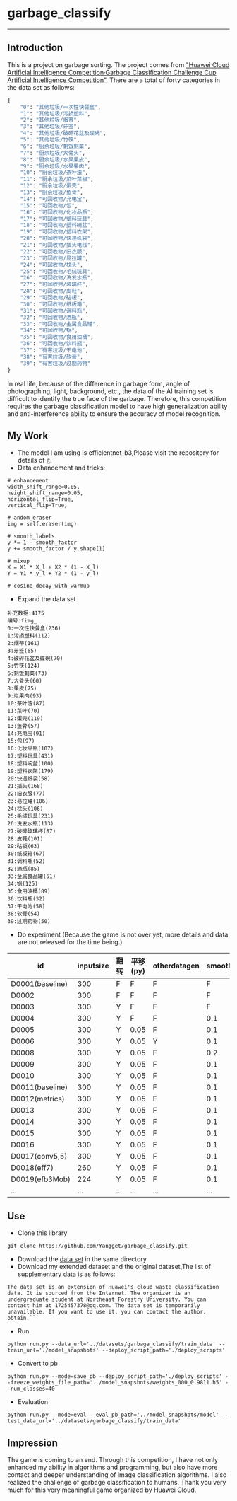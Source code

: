 # garbage_classify

-----------------------------
## Introduction

This is a project on garbage sorting. The project comes from ["Huawei Cloud Artificial Intelligence Competition·Garbage Classification Challenge Cup Artificial Intelligence Competition"](https://developer.huaweicloud.com/competition/competitions/1000007620/introduction),
There are a total of forty categories in the data set as follows:
```python
{
    "0": "其他垃圾/一次性快餐盒",
    "1": "其他垃圾/污损塑料",
    "2": "其他垃圾/烟蒂",
    "3": "其他垃圾/牙签",
    "4": "其他垃圾/破碎花盆及碟碗",
    "5": "其他垃圾/竹筷",
    "6": "厨余垃圾/剩饭剩菜",
    "7": "厨余垃圾/大骨头",
    "8": "厨余垃圾/水果果皮",
    "9": "厨余垃圾/水果果肉",
    "10": "厨余垃圾/茶叶渣",
    "11": "厨余垃圾/菜叶菜根",
    "12": "厨余垃圾/蛋壳",
    "13": "厨余垃圾/鱼骨",
    "14": "可回收物/充电宝",
    "15": "可回收物/包",
    "16": "可回收物/化妆品瓶",
    "17": "可回收物/塑料玩具",
    "18": "可回收物/塑料碗盆",
    "19": "可回收物/塑料衣架",
    "20": "可回收物/快递纸袋",
    "21": "可回收物/插头电线",
    "22": "可回收物/旧衣服",
    "23": "可回收物/易拉罐",
    "24": "可回收物/枕头",
    "25": "可回收物/毛绒玩具",
    "26": "可回收物/洗发水瓶",
    "27": "可回收物/玻璃杯",
    "28": "可回收物/皮鞋",
    "29": "可回收物/砧板",
    "30": "可回收物/纸板箱",
    "31": "可回收物/调料瓶",
    "32": "可回收物/酒瓶",
    "33": "可回收物/金属食品罐",
    "34": "可回收物/锅",
    "35": "可回收物/食用油桶",
    "36": "可回收物/饮料瓶",
    "37": "有害垃圾/干电池",
    "38": "有害垃圾/软膏",
    "39": "有害垃圾/过期药物"
}
```
In real life, because of the difference in garbage form, angle of photographing, light, background, etc., the data of the AI ​​training set is difficult to identify the true face of the garbage. Therefore, this competition requires the garbage classification model to have high generalization ability and anti-interference ability to ensure the accuracy of model recognition. 
##  My Work
+ The model I am using is efficientnet-b3,Please visit the repository for details of [it](https://github.com/qubvel/efficientnet).
+ Data enhancement and tricks:
```
# enhancement
width_shift_range=0.05,
height_shift_range=0.05,
horizontal_flip=True,
vertical_flip=True,

# andom_eraser
img = self.eraser(img)

# smooth_labels
y *= 1 - smooth_factor
y += smooth_factor / y.shape[1]

# mixup
X = X1 * X_l + X2 * (1 - X_l)
Y = Y1 * y_l + Y2 * (1 - y_l)

# cosine_decay_with_warmup
```
+ Expand the data set
```shell
补充数据:4175
编号:fimg_
0:一次性快餐盒(236)
1:污损塑料(112)
2:烟蒂(161)
3:牙签(65)
4:破碎花盆及碟碗(70)
5:竹筷(124)
6:剩饭剩菜(73)
7:大骨头(60)
8:果皮(75)
9:烂果肉(93)
10:茶叶渣(87)
11:菜叶(70)
12:蛋壳(119)
13:鱼骨(57)
14:充电宝(91)
15:包(97)
16:化妆品瓶(107)
17:塑料玩具(431)
18:塑料碗盆(100)
19:塑料衣架(179)
20:快递纸袋(58)
21:插头(168)
22:旧衣服(77)
23:易拉罐(106)
24:枕头(106)
25:毛绒玩具(231)
26:洗发水瓶(113)
27:破碎玻璃杯(87)
28:皮鞋(101)
29:砧板(63)
30:纸板箱(67)
31:调料瓶(52)
32:酒瓶(85)
33:金属食品罐(51)
34:锅(125)
35:食用油桶(89)
36:饮料瓶(32)
37:干电池(58)
38:软膏(54)
39:过期药物(50)
```

+ Do experiment (Because the game is not over yet, more details and data are not released for the time being.)

id | inputsize | 翻转 | 平移(py) | otherdatagen | smooth_labels | random_eraser | mixup　| warmuplr | sp | epoch-20 sc |score |　guanfangsc |
--- | ---- | ---| ---| ---- | ---| ---- | --- | --- | ---- | --- | --- | --- |
D0001(baseline) | 300 | F  |  F  |  F  |  F  |  F  |  F  |  Y  |0.15 | 0.9261 | 0.9861 |
D0002           | 300 | F  |  F  |  F  |  F  |  F  |  F  |  Y  |0.15 | 0.9272 | 0.9860 | 0.929825 |
D0003           | 300 | Y  |  F  |  F  |  F  |  F  |  F  |  Y  |0.15 | 0.9265 | 0.9859 | 0.923501 |
D0004           | 300 | Y  |  F  |  F  | 0.1 |  F  |  F  |  Y  |0.15 | 0.9307 | 0.9868 | 0.929009 |
D0005           | 300 | Y  |0.05 |  F  | 0.1 |  F  |  F  |  Y  |0.15 | 0.9374 | 0.9879 |... |
D0006           | 300 | Y  |0.05 |  Y  | 0.1 |  F  |  F  |  Y  |0.15 | 0.9265 | 0.9853 | 0.929213 |
D0008           | 300 | Y  |0.05 |  F  | 0.2 |  F  |  F  |  Y  |0.15 | 0.9339 | 0.9883 | 0.928601 |
D0009           | 300 | Y  |0.05 |  F  | 0.1 |  F  |  F  |  Y  |0.15 | 0.9224 | ... |... |
D0010           | 300 | Y  |0.05 |  F  | 0.1 | 0.2 |  F  |  Y  |0.15 | 0.9367 | 0.9895 |... |
D0011(baseline) | 300 | Y  |0.05 |  F  | 0.1 | 0.2 |  F  |  Y  |0.15 | 0.9272 | 0.9894 | 0.926153 |
D0012(metrics)  | 300 | Y  |0.05 |  F  | 0.1 |  F  |  F  |  Y  |0.15 | 0.9335 | 0.9888 |... |
D0013           | 300 | Y  |0.05 |  F  | 0.1 | 0.3 |  F  |  Y  |0.15 | 0.9385 | 0.9902 |... |
D0014           | 300 | Y  |0.05 |  F  | 0.1 | 0.3 |  F  |  Y  |0.15 | 0.9339 | 0.9896 |... |
D0015           | 300 | Y  |0.05 |  F  | 0.1 | 0.2 |  F  |  Y  | 0.1 | 0.9443 | 0.9940 |... |
D0016           | 300 | Y  |0.05 |  F  | 0.1 | 0.3 |  F  |  F  | 0.1 | 0.9342 |... |... |
D0017(conv5,5)  | 300 | Y  |0.05 |  F  | 0.1 | 0.3 |  F  |  F  | 0.1 | 0.9305 |... |... |
D0018(eff7)     | 260 | Y  |0.05 |  F  | 0.1 | 0.3 |  F  |  F  | 0.1 | 0.9342 |... |... |
D0019(efb3Mob)  | 224 | Y  |0.05 |  F  | 0.1 | 0.3 |  F  |  F  | 0.1 | 0.9342 |... |... |
...             | ... | ...| ... | ... | ... | ... | ... | ... | ... | ... | ... |... |

## Use

+ Clone this library
```shell
git clone https://github.com/Yangget/garbage_classify.git
```
+ Download the [data set](https://modelarts-competitions.obs.cn-north-1.myhuaweicloud.com/garbage_classify/dataset/garbage_classify_v2.zip) in the same directory
+ Download my extended dataset and the original dataset,The list of supplementary data is as follows:

```shell
The data set is an extension of Huawei's cloud waste classification data. It is sourced from the Internet. The organizer is an undergraduate student at Northeast Forestry University. You can contact him at 1725457378@qq.com. The data set is temporarily unavailable. If you want to use it, you can contact the author. obtain.```
```
+ Run
```shell
python run.py --data_url='../datasets/garbage_classify/train_data' --train_url='./model_snapshots' --deploy_script_path='./deploy_scripts'
```
+ Convert to pb
```shell
python run.py --mode=save_pb --deploy_script_path='./deploy_scripts' --freeze_weights_file_path='../model_snapshots/weights_000_0.9811.h5' --num_classes=40
```
+ Evaluation
```shell
python run.py --mode=eval --eval_pb_path='../model_snapshots/model' --test_data_url='../datasets/garbage_classify/train_data'
```

## Impression

The game is coming to an end. Through this competition, I have not only enhanced my ability in algorithms and programming, but also have more contact and deeper understanding of image classification algorithms. I also realized the challenge of garbage classification to humans. Thank you very much for this very meaningful game organized by Huawei Cloud.
